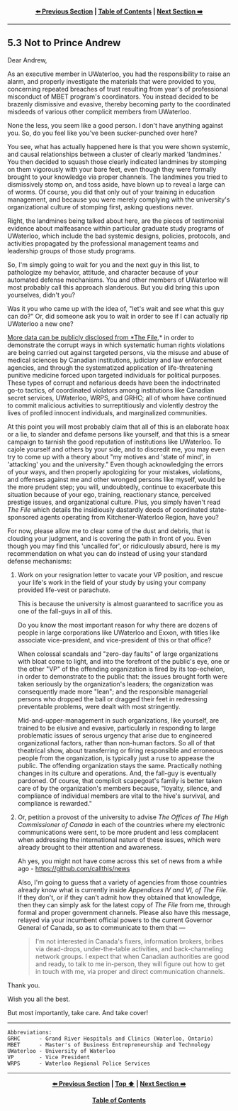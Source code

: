 <div align="center">
  
  **[:arrow_left: Previous Section][Prev] | [Table of Contents][TOC] | [Next Section :arrow_right:][Next]**
  
  [Prev]: ./05-02.md
  [Next]: ./05-04.md
  [TOC]: ./README.md#table-of-contents
  
</div>

---

## 5.3 Not to Prince Andrew

Dear Andrew,

As an executive member in UWaterloo, you had the responsibility to raise an alarm, and properly investigate the materials that were provided to you, concerning repeated breaches of trust resulting from year's of professional misconduct of MBET program's coordinators. You instead decided to be brazenly dismissive and evasive, thereby becoming party to the coordinated misdeeds of various other complicit members from UWaterloo. 

None the less, you seem like a good person. I don't have anything against you. So, do you feel like you've been sucker-punched over here?

You see, what has actually happened here is that you were shown systemic, and causal relationships between a cluster of clearly marked 'landmines.' You then decided to squash those clearly indicated landmines by stomping on them vigorously with your bare feet, even though they were formally brought to your knowledge via proper channels. The landmines you tried to dismissively stomp on, and toss aside, have blown up to reveal a large can of worms. Of course, you did that only out of your training in education management, and because you were merely complying with the university's organizational culture of stomping first, asking questions never.   

Right, the landmines being talked about here, are the pieces of testimonial evidence about malfeasance within particular graduate study programs of UWaterloo, which include the bad systemic designs, policies, protocols, and activities propagated by the professional management teams and leadership groups of those study programs.

So, I'm simply going to wait for you and the next guy in this list, to pathologize my behavior, attitude, and character because of your automated defense mechanisms. You and other members of UWaterloo will most probably call this approach slanderous. But you did bring this upon yourselves, didn't you? 

Was it you who came up with the idea of, "let's wait and see what this guy can do?" Or, did someone ask you to wait in order to see if I can actually rip UWaterloo a new one? 

[More data can be publicly disclosed from *The File](https://github.com/true-hindsight/grim-realities/tree/main/disclosed),* in order to demonstrate the corrupt ways in which systematic human rights violations are being carried out against targeted persons, via the misuse and abuse of medical sciences by Canadian institutions, judiciary and law enforcement agencies, and through the systematized application of life-threatening punitive medicine forced upon targeted individuals for political purposes. These types of corrupt and nefarious deeds have been the indoctrinated go-to tactics, of coordinated violators among institutions like Canadian secret services, UWaterloo, WRPS, and GRHC; all of whom have continued to commit malicious activities to surreptitiously and violently destroy the lives of profiled innocent individuals, and marginalized communities. 

At this point you will most probably claim that all of this is an elaborate hoax or a lie, to slander and defame persons like yourself, and that this is a smear campaign to tarnish the good reputation of institutions like UWaterloo. To cajole yourself and others by your side, and to discredit me, you may even try to come up with a theory about "my motives and 'state of mind', in 'attacking' you and the university." Even though acknowledging the errors of your ways, and then properly apologizing for your mistakes, violations, and offenses against me and other wronged persons like myself, would be the more prudent step; you will, undoubtedly, continue to exacerbate this situation because of your ego, training, reactionary stance, perceived prestige issues, and organizational culture. Plus, you simply haven't read *The File* which details the insidiously dastardly deeds of coordinated state-sponsored agents operating from Kitchener-Waterloo Region, have you? 

For now, please allow me to clear some of the dust and debris, that is clouding your judgment, and is covering the path in front of you. Even though you may find this 'uncalled for', or ridiculously absurd, here is my recommendation on what you can do instead of using your standard defense mechanisms:

1. Work on your resignation letter to vacate your VP position, and rescue your life's work in the field of your study by using your company provided life-vest or parachute. 

    This is because the university is almost guaranteed to sacrifice you as one of the fall-guys in all of this. 

    Do you know the most important reason for why there are dozens of people in large corporations like UWaterloo and Exxon, with titles like associate vice-president, and vice-president of this or that office? 

    When colossal scandals and "zero-day faults" of large organizations with bloat come to light, and into the forefront of the public's eye, one or the other "VP" of the offending organization is fired by its top-echelon, in order to demonstrate to the public that: the issues brought forth were taken seriously by the organization's leaders; the organization was consequently made more "lean"; and the responsible managerial persons who dropped the ball or dragged their feet in redressing preventable problems, were dealt with most stringently. 

    Mid-and-upper-management in such organizations, like yourself, are trained to be elusive and evasive, particularly in responding to large problematic issues of serous urgency that arise due to engineered organizational factors, rather than non-human factors. So all of that theatrical show, about transferring or firing responsible and erroneous people from the organization, is typically just a ruse to appease the public. The offending organization stays the same. Practically nothing changes in its culture and operations. And, the fall-guy is eventually pardoned. Of course, that complicit scapegoat's family is better taken care of by the organization's members because, "loyalty, silence, and compliance of individual members are vital to the hive's survival, and compliance is rewarded."

1. Or, petition a provost of the university to advise *The Offices of The High Commissioner of Canada* in each of the countries where my electronic communications were sent, to be more prudent and less complacent when addressing the international nature of these issues, which were already brought to their attention and awareness.

    Ah yes, you might not have come across this set of news from a while ago - https://github.com/callthis/news

    Also, I'm going to guess that a variety of agencies from those countries already know what is currently inside *Appendices IV and VI, of The File.* If they don't, or if they can't admit how they obtained that knowledge, then they can simply ask for the latest copy of *The File* from me, through formal and proper government channels. Please also have this message, relayed via your incumbent official powers to the current Governor General of Canada, so as to communicate to them that — 
    
    > I'm not interested in Canada's fixers, information brokers, bribes via dead-drops, under-the-table activities, and back-channeling network groups. I expect that when Canadian authorities are good and ready, to talk to me in-person, they will figure out how to get in touch with me, via proper and direct communication channels. 

Thank you. 

Wish you all the best. 

But most importantly, take care. And take cover!

---

```
Abbreviations:
GRHC      - Grand River Hospitals and Clinics (Waterloo, Ontario)
MBET      - Master's of Business Entrepreneurship and Technology 
UWaterloo - University of Waterloo
VP        - Vice President 
WRPS      - Waterloo Regional Police Services 
```

---
<div align="center">
  
  **[:arrow_left: Previous Section][Prev] | [Top :arrow_up:][Top] | [Next Section :arrow_right:][Next]** 
  
  **[Table of Contents][TOC]**

  [Prev]: ./05-02.md
  [Top]: ./05-03.md#53-not-to-prince-andrew
  [Next]: ./05-04.md
  [TOC]: ./README.md#table-of-contents
  
</div>